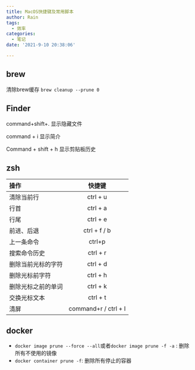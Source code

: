 ```yaml
---
title: MacOS快捷键及常用脚本
author: Rain
tags:
  - 效率
categories:
  - 笔记
date: '2021-9-10 20:38:06'

---
```


## brew

清除brew缓存 `brew cleanup --prune 0`

## Finder

command+shift+. 显示隐藏文件

command + i 显示简介

Command + shift + h 显示剪贴板历史

## zsh

| 操作 | 快捷键 |
|:--|:-:|
| 清除当前行         | ctrl + u     |
| 行首               | ctrl + a     |
| 行尾               | ctrl + e     |
| 前进、后退         | ctrl + f / b |
| 上一条命令         | ctrl+p       |
| 搜索命令历史       | ctrl + r     |
| 删除当前光标的字符 | ctrl + d     |
| 删除光标前字符     | ctrl + h     |
| 删除光标之前的单词 | ctrl + k     |
| 交换光标文本       | ctrl + t     |
| 清屏       | command+r / ctrl + l    |

## docker

- `docker image prune --force --all`或者`docker image prune -f -a` : 删除所有不使用的镜像
- `docker container prune -f`: 删除所有停止的容器

